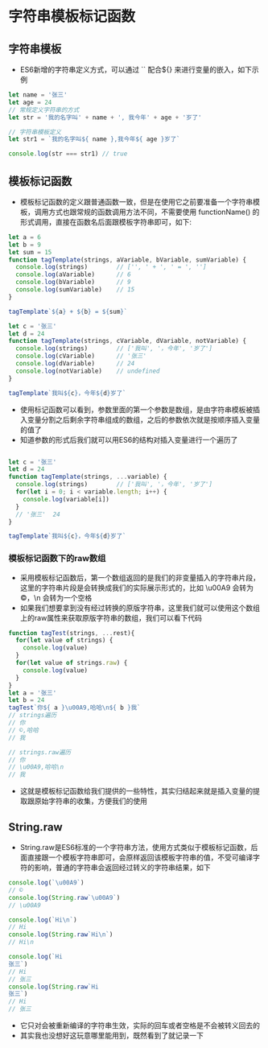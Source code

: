 # 字符串模板标记函数

## 字符串模板

- ES6新增的字符串定义方式，可以通过 `` 配合${} 来进行变量的嵌入，如下示例

```js
let name = '张三'
let age = 24
// 常规定义字符串的方式
let str = '我的名字叫' + name + ', 我今年' + age + '岁了'

// 字符串模板定义
let str1 = `我的名字叫${ name },我今年${ age }岁了`

console.log(str === str1) // true

```

## 模板标记函数

- 模板标记函数的定义跟普通函数一致，但是在使用它之前要准备一个字符串模板，调用方式也跟常规的函数调用方法不同，不需要使用 functionName() 的形式调用，直接在函数名后面跟模板字符串即可，如下:

```js
let a = 6
let b = 9
let sum = 15
function tagTemplate(strings, aVariable, bVariable, sumVariable) {
  console.log(strings)        // ['', ' + ', ' = ', '']
  console.log(aVariable)      // 6
  console.log(bVariable)      // 9
  console.log(sumVariable)    // 15
}

tagTemplate`${a} + ${b} = ${sum}`

let c = '张三'
let d = 24
function tagTemplate(strings, cVariable, dVariable, notVariable) {
  console.log(strings)        // ['我叫', '，今年', '岁了']
  console.log(cVariable)      // '张三'
  console.log(dVariable)      // 24
  console.log(notVariable)    // undefined
}

tagTemplate`我叫${c}，今年${d}岁了`

```

- 使用标记函数可以看到，参数里面的第一个参数是数组，是由字符串模板被插入变量分割之后剩余字符串组成的数组，之后的参数依次就是按顺序插入变量的值了
- 知道参数的形式后我们就可以用ES6的结构对插入变量进行一个遍历了

```js

let c = '张三'
let d = 24
function tagTemplate(strings, ...variable) {
  console.log(strings)        // ['我叫', '，今年', '岁了']
  for(let i = 0; i < variable.length; i++) {
    console.log(variable[i])
  }
  // '张三'  24
}

tagTemplate`我叫${c}，今年${d}岁了`


```

### 模板标记函数下的raw数组

- 采用模板标记函数后，第一个数组返回的是我们的非变量插入的字符串片段，这里的字符串片段是会转换成我们的实际展示形式的，比如 \u00A9 会转为 ©，\n 会转为一个空格
- 如果我们想要拿到没有经过转换的原版字符串，这里我们就可以使用这个数组上的raw属性来获取原版字符串的数组，我们可以看下代码
  
```js
function tagTest(strings, ...rest){
  for(let value of strings) {
    console.log(value)
  }
  for(let value of strings.raw) {
    console.log(value)
  }
}
let a = '张三'
let b = 24
tagTest`你${ a }\u00A9,哈哈\n${ b }我`
// strings遍历
// 你
// ©,哈哈 
// 我

// strings.raw遍历
// 你
// \u00A9,哈哈\n
// 我
```

- 这就是模板标记函数给我们提供的一些特性，其实归结起来就是插入变量的提取跟原始字符串的收集，方便我们的使用

## String.raw

- String.raw是ES6标准的一个字符串方法，使用方式类似于模板标记函数，后面直接跟一个模板字符串即可，会原样返回该模板字符串的值，不受可编译字符的影响，普通的字符串会返回经过转义的字符串结果，如下

```js
console.log(`\u00A9`)
// ©
console.log(String.raw`\u00A9`)
// \u00A9

console.log(`Hi\n`)
// Hi
console.log(String.raw`Hi\n`)
// Hi\n

console.log(`Hi
张三`)
// Hi
// 张三
console.log(String.raw`Hi
张三`)
// Hi
// 张三
```

- 它只对会被重新编译的字符串生效，实际的回车或者空格是不会被转义回去的
- 其实我也没想好这玩意哪里能用到，既然看到了就记录一下
